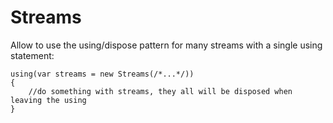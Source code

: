 # Streams

Allow to use the using/dispose pattern for many streams with a single using statement:

    using(var streams = new Streams(/*...*/))
	{
		//do something with streams, they all will be disposed when leaving the using
	}